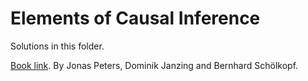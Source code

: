 # Elements of Causal Inference

Solutions in this folder.

[Book link](https://mitpress.mit.edu/books/elements-causal-inference). By Jonas Peters, Dominik Janzing and Bernhard Schölkopf.
